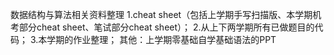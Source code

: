 数据结构与算法相关资料整理
1.cheat sheet（包括上学期手写扫描版、本学期机考部分cheat sheet、笔试部分cheat sheet）；
2.从上下两学期所有已做题目的代码；
3.本学期的作业整理；
其他：上学期零基础自学基础语法的PPT
